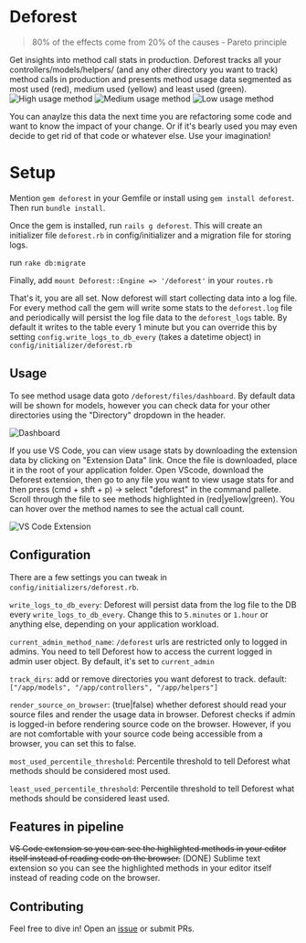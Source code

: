 # Deforest
> 80% of the effects come from 20% of the causes - Pareto principle

Get insights into method call stats in production. Deforest tracks all your controllers/models/helpers/ (and any other directory you want to track) method calls in production and presents method usage data segmented as most used (red), medium used (yellow) and least used (green).
![High usage method](https://user-images.githubusercontent.com/1737753/218310194-68913ce3-75b9-49c4-aead-ab5eaa5185c0.png)
![Medium usage method](https://user-images.githubusercontent.com/1737753/218310233-81951339-c364-4d85-92f8-da3dbb012c78.png)
![Low usage method](https://user-images.githubusercontent.com/1737753/218310273-a3a68516-bbe8-41e3-bbc2-2fbbf67d1511.png)

You can anaylze this data the next time you are refactoring some code and want to know the impact of your change. Or if it's bearly used you may even decide to get rid of that code or whatever else. Use your imagination!

# Setup
Mention `gem deforest` in your Gemfile or install using `gem install deforest`. Then run `bundle install`.

Once the gem is installed, run `rails g deforest`. This will create an initializer file `deforest.rb` in config/initializer and a migration file for storing logs.

run `rake db:migrate`

Finally, add `mount Deforest::Engine => '/deforest'` in your `routes.rb`

That's it, you are all set. Now deforest will start collecting data into a log file. For every method call the gem will write some stats to the `deforest.log` file and periodically will persist the log file data to the `deforest_logs` table. By default it writes to the table every 1 minute but you can override this by setting `config.write_logs_to_db_every` (takes a datetime object) in `config/initializer/deforest.rb` 

## Usage
To see method usage data goto `/deforest/files/dashboard`. By default data will be shown for models, however you can check data for your other directories using the "Directory" dropdown in the header.

![Dashboard](https://user-images.githubusercontent.com/1737753/220743618-befdee12-c861-4733-abdd-7ab92143c39c.png)

If you use VS Code, you can view usage stats by downloading the extension data by clicking on "Extension Data" link. Once the file is downloaded, place it in the root of your application folder. Open VScode, download the Deforest extension, then go to any file you want to view usage stats for and then press (cmd + shft + p) -> select "deforest" in the command pallete. Scroll through the file to see methods highlighted in (red|yellow|green). You can hover over the method names to see the actual call count.

![VS Code Extension](https://user-images.githubusercontent.com/1737753/220743043-3e3e9ba8-f8d6-4ad1-8790-6bdbcba274ee.png)

## Configuration
There are a few settings you can tweak in `config/initializers/deforest.rb`.

`write_logs_to_db_every`: Deforest will persist data from the log file to the DB every `write_logs_to_db_every`. Change this to `5.minutes` or `1.hour` or anything else, depending on your application workload.

`current_admin_method_name`: `/deforest` urls are restricted only to logged in admins. You need to tell Deforest how to access the current logged in admin user object. By default, it's set to `current_admin`

`track_dirs`: add or remove directories you want deforest to track. default: `["/app/models", "/app/controllers", "/app/helpers"]`

`render_source_on_browser`: (true|false) whether deforest should read your source files and render the usage data in browser. Deforest checks if admin is logged-in before rendering source code on the browser. However, if you are not comfortable with your source code being accessible from a browser, you can set this to false.

`most_used_percentile_threshold`: Percentile threshold to tell Deforest what methods should be considered most used.

`least_used_percentile_threshold`: Percentile threshold to tell Deforest what methods should be considered least used.

## Features in pipeline
~~VS Code extension so you can see the highlighted methods in your editor itself instead of reading code on the browser.~~ (DONE)
Sublime text extension so you can see the highlighted methods in your editor itself instead of reading code on the browser.

## Contributing
Feel free to dive in! Open an <a href="https://github.com/blackblood/deforest/issues">issue</a> or submit PRs.